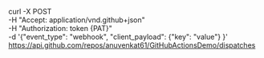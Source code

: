 

curl -X POST \
-H "Accept: application/vnd.github+json" \
-H "Authorization: token {PAT}" \
-d '{"event_type": "webhook", "client_payload": {"key": "value"} }' \
https://api.github.com/repos/anuvenkat61/GitHubActionsDemo/dispatches